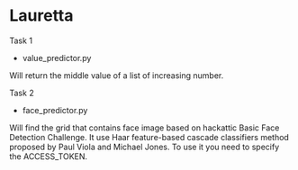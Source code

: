 # Lauretta

Task 1
- value_predictor.py

Will return the middle value of a list of increasing number.

Task 2
- face_predictor.py

Will find the grid that contains face image based on hackattic Basic Face Detection Challenge. It use Haar feature-based cascade classifiers method proposed by Paul Viola and Michael Jones.
To use it you need to specify the ACCESS_TOKEN.
